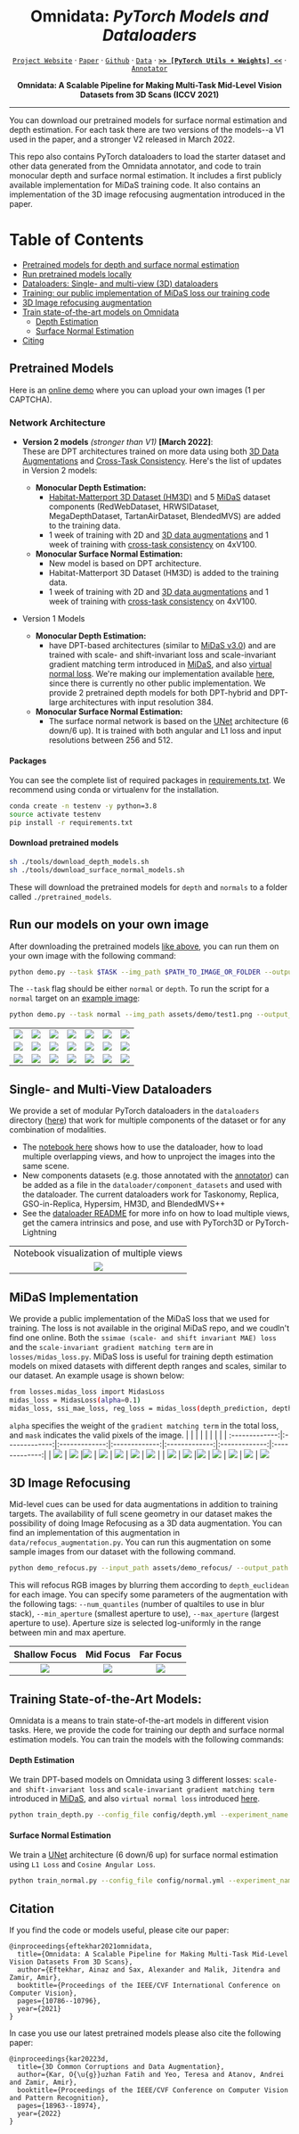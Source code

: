 <div align="center">


# Omnidata: _PyTorch Models and Dataloaders_
[`Project Website`](https://omnidata.vision) &centerdot; [`Paper`](https://arxiv.org/abs/2110.04994) &centerdot; [`Github`](https://github.com/EPFL-VILAB/omnidata-tools/tree/main/omnidata_tools/torch) &centerdot; [`Data`](https://github.com/EPFL-VILAB/omnidata/tree/main/omnidata_tools/dataset#readme) &centerdot; [**`>> [PyTorch Utils + Weights] <<`**](https://github.com/EPFL-VILAB/omnidata/tree/main/omnidata_tools/torch#readme) &centerdot;  [`Annotator`](https://github.com/EPFL-VILAB/omnidata-tools/tree/main/omnidata_annotator#readme) 

**Omnidata: A Scalable Pipeline for Making Multi-Task Mid-Level Vision Datasets from 3D Scans (ICCV 2021)**

</div>


---

You can download our pretrained models for surface normal estimation and depth estimation. For each task there are two versions of the models--a V1 used in the paper, and a stronger V2 released in March 2022. 

This repo also contains PyTorch dataloaders to load the starter dataset and other data generated from the Omnidata annotator, and code to train  monocular depth and surface normal estimation. It includes a first publicly available implementation for MiDaS training code. It also contains an implementation of the 3D image refocusing augmentation introduced in the paper.



Table of Contents
=================

   * [Pretrained models for depth and surface normal estimation](#pretrained-models)
   * [Run pretrained models locally](#run-our-models-on-your-own-image)
   * [Dataloaders: Single- and multi-view (3D) dataloaders](#single--and-multi-view-dataloaders)
   * [Training: our public implementation of MiDaS loss our training code](#midas-implementation)
   * [3D Image refocusing augmentation](#3d-image-refocusing)
   * [Train state-of-the-art models on Omnidata](#training-state-of-the-art-models)
     * [Depth Estimation](#depth-estimation)
     * [Surface Normal Estimation](#surface-normal-estimation)
   * [Citing](#citation)



## Pretrained Models
Here is an [online demo](https://omnidata.vision/demo/) where you can upload your own images (1 per CAPTCHA).


### Network Architecture
- **Version 2 models** _(stronger than V1)_ **[March 2022]**: <br> These are DPT architectures trained on more data using both [3D Data Augmentations](https://3dcommoncorruptions.epfl.ch/) and [Cross-Task Consistency](https://consistency.epfl.ch/). Here's the list of updates in Version 2 models:
  - **Monocular Depth Estimation:**
    - [Habitat-Matterport 3D Dataset (HM3D)](https://aihabitat.org/datasets/hm3d/) and 5 [MiDaS](https://github.com/isl-org/MiDaS) dataset components (RedWebDataset, HRWSIDataset, MegaDepthDataset, TartanAirDataset, BlendedMVS) are added to the training data.
    - 1 week of training with 2D and [3D data augmentations](https://3dcommoncorruptions.epfl.ch/) and 1 week of training with [cross-task consistency](https://consistency.epfl.ch/) on 4xV100.
  - **Monocular Surface Normal Estimation:**
    - New model is based on DPT architecture.
    - Habitat-Matterport 3D Dataset (HM3D) is added to the training data.
    - 1 week of training with 2D and [3D data augmentations](https://3dcommoncorruptions.epfl.ch/) and 1 week of training with [cross-task consistency](https://consistency.epfl.ch/) on 4xV100.

- Version 1 Models
  - **Monocular Depth Estimation:**
    - have DPT-based architectures (similar to [MiDaS v3.0](https://github.com/isl-org/MiDaS)) and are trained with scale- and shift-invariant loss and scale-invariant gradient matching term introduced in [MiDaS](https://arxiv.org/pdf/1907.01341v3.pdf), and also [virtual normal loss](https://openaccess.thecvf.com/content_ICCV_2019/papers/Yin_Enforcing_Geometric_Constraints_of_Virtual_Normal_for_Depth_Prediction_ICCV_2019_paper.pdf). We're making our implementation available [here](#midas-implementation), since there is currently no other public implementation. We provide 2 pretrained depth models for both DPT-hybrid and DPT-large architectures with input resolution 384.
  - **Monocular Surface Normal Estimation:**
    - The surface normal network is based on the [UNet](https://arxiv.org/pdf/1505.04597.pdf) architecture (6 down/6 up). It is trained with both angular and L1 loss and input resolutions between 256 and 512.


#### Packages
You can see the complete list of required packages in [requirements.txt](https://github.com/Ainaz99/omnidata-tools/blob/main/requirements.txt). We recommend using conda or virtualenv for the installation.

```bash
conda create -n testenv -y python=3.8
source activate testenv
pip install -r requirements.txt
```

#### Download pretrained models

```bash
sh ./tools/download_depth_models.sh
sh ./tools/download_surface_normal_models.sh
```
These will download the pretrained models for `depth` and `normals` to a folder called `./pretrained_models`.

## Run our models on your own image
After downloading the pretrained models [like above](#pretrained-models), you can run them on your own image with the following command:
```bash
python demo.py --task $TASK --img_path $PATH_TO_IMAGE_OR_FOLDER --output_path $PATH_TO_SAVE_OUTPUT
```
The `--task` flag should be either `normal` or `depth`. To run the script for a `normal` target on an [example image](./assets/demo/test1.png):
```bash
python demo.py --task normal --img_path assets/demo/test1.png --output_path assets/
```
|  |   |   |   |  |  |  |
| :-------------:|:-------------:|:-------------:|:-------------:|:-------------:|:-------------:|:-------------:|
| ![](./assets/demo/test1.png) | ![](./assets/demo/test2.png) |![](./assets/demo/test3.png) | ![](./assets/demo/test4.png) | ![](./assets/demo/test5.png) |![](./assets/demo/test7.png) |![](./assets/demo/test9.png) |
| ![](./assets/demo/test1_normal.png) | ![](./assets/demo/test2_normal.png) |![](./assets/demo/test3_normal.png) | ![](./assets/demo/test4_normal.png) | ![](./assets/demo/test5_normal.png) | ![](./assets/demo/test7_normal.png) | ![](./assets/demo/test9_normal.png) |
| ![](./assets/demo/test1_depth.png) | ![](./assets/demo/test2_depth.png) | ![](./assets/demo/test3_depth.png) | ![](./assets/demo/test4_depth.png) | ![](./assets/demo/test5_depth.png) | ![](./assets/demo/test7_depth.png) | ![](./assets/demo/test9_depth.png)


## Single- and Multi-View Dataloaders
We provide a set of modular PyTorch dataloaders in the `dataloaders` directory ([here](https://github.com/EPFL-VILAB/omnidata/tree/main/omnidata_tools/torch/dataloader)) that work for multiple components of the dataset or for any combination of modalities.
- The [notebook here](https://github.com/EPFL-VILAB/omnidata/blob/main/omnidata_tools/torch/00_usage_dataloader.ipynb) shows how to use the dataloader, how to load multiple overlapping views, and how to unproject the images into the same scene.
- New components datasets (e.g. those annotated with the [annotator](https://github.com/EPFL-VILAB/omnidata/tree/main/omnidata_annotator)) can be added as a file in the `dataloader/component_datasets` and used with the dataloader. The current dataloaders work for Taskonomy, Replica, GSO-in-Replica, Hypersim, HM3D, and BlendedMVS++
- See the [dataloader README](https://github.com/EPFL-VILAB/omnidata/tree/main/omnidata_tools/torch/dataloader) for more info on how to load multiple views, get the camera intrinsics and pose, and use with PyTorch3D or PyTorch-Lightning

| |
| :-------------:|
| Notebook visualization of multiple views |
| ![](https://user-images.githubusercontent.com/5157485/205193809-f5bb1759-d7b6-4157-8b60-fb595bbe57bf.png) |



## MiDaS Implementation
We provide a public implementation of the MiDaS loss that we used for training. The loss is not available in the original MiDaS repo, and we coudln't find one online. Both the `ssimae (scale- and shift invariant MAE) loss` and the `scale-invariant gradient matching term` are in `losses/midas_loss.py`. MiDaS loss is useful for training depth estimation models on mixed datasets with different depth ranges and scales, similar to our dataset. An example usage is shown below:
```bash
from losses.midas_loss import MidasLoss
midas_loss = MidasLoss(alpha=0.1)
midas_loss, ssi_mae_loss, reg_loss = midas_loss(depth_prediction, depth_gt, mask)
```
`alpha` specifies the weight of the `gradient matching term` in the total loss, and `mask` indicates the valid pixels of the image.
|  |   |   |   |  |  |  |
| :-------------:|:-------------:|:-------------:|:-------------:|:-------------:|:-------------:|:-------------:|
| ![](./assets/depth/240_rgb.png) | ![](./assets/depth/64_rgb.png) |![](./assets/depth/124_rgb.png) | ![](./assets/depth/106_rgb.png) | ![](./assets/depth/62_rgb.png) | ![](./assets/depth/184_rgb.png) | ![](./assets/depth/192_rgb.png) |
| ![](./assets/depth/240_depth.png) | ![](./assets/depth/64_depth.png) |![](./assets/depth/124_depth.png) | ![](./assets/depth/106_depth.png) | ![](./assets/depth/62_depth.png) | ![](./assets/depth/184_depth.png) | ![](./assets/depth/192_depth.png) 

## 3D Image Refocusing
Mid-level cues can be used for data augmentations in addition to training targets. The availability of full scene geometry in our dataset makes the possibility of doing Image Refocusing as a 3D data augmentation. You can find an implementation of this augmentation in `data/refocus_augmentation.py`. You can run this augmentation on some sample images from our dataset with the following command. 
```bash
python demo_refocus.py --input_path assets/demo_refocus/ --output_path assets/demo_refocus
```
This will refocus RGB images by blurring them according to `depth_euclidean` for each image. You can specify some parameters of the augmentation with the following tags: `--num_quantiles` (number of qualtiles to use in blur stack), `--min_aperture` (smallest aperture to use), `--max_aperture` (largest aperture to use). Aperture size is selected log-uniformly in the range between min and max aperture. 


| Shallow Focus | Mid Focus | Far Focus |
| :-------------:|:-------------:|:-------------:|
| ![](./assets/demo_refocus/IMG_4642.gif) | ![](./assets/demo_refocus/IMG_4644.gif) |![](./assets/demo_refocus/IMG_4643.gif)

## Training State-of-the-Art Models:
Omnidata is a means to train state-of-the-art models in different vision tasks. Here, we provide the code for training our depth and surface normal estimation models. You can train the models with the following commands:

#### Depth Estimation
We train DPT-based models on Omnidata using 3 different losses: `scale- and shift-invariant loss` and `scale-invariant gradient matching term` introduced in [MiDaS](https://arxiv.org/pdf/1907.01341v3.pdf), and also `virtual normal loss` introduced [here](https://openaccess.thecvf.com/content_ICCV_2019/papers/Yin_Enforcing_Geometric_Constraints_of_Virtual_Normal_for_Depth_Prediction_ICCV_2019_paper.pdf).
```bash
python train_depth.py --config_file config/depth.yml --experiment_name rgb2depth --val_check_interval 3000 --limit_val_batches 100 --max_epochs 10
```
#### Surface Normal Estimation
We train a [UNet](https://arxiv.org/pdf/1505.04597.pdf) architecture (6 down/6 up) for surface normal estimation using `L1 Loss` and `Cosine Angular Loss`.
```bash
python train_normal.py --config_file config/normal.yml --experiment_name rgb2normal --val_check_interval 3000 --limit_val_batches 100 --max_epochs 10
```
## Citation
If you find the code or models useful, please cite our paper:
```
@inproceedings{eftekhar2021omnidata,
  title={Omnidata: A Scalable Pipeline for Making Multi-Task Mid-Level Vision Datasets From 3D Scans},
  author={Eftekhar, Ainaz and Sax, Alexander and Malik, Jitendra and Zamir, Amir},
  booktitle={Proceedings of the IEEE/CVF International Conference on Computer Vision},
  pages={10786--10796},
  year={2021}
}
```
In case you use our latest pretrained models please also cite the following paper:
```
@inproceedings{kar20223d,
  title={3D Common Corruptions and Data Augmentation},
  author={Kar, O{\u{g}}uzhan Fatih and Yeo, Teresa and Atanov, Andrei and Zamir, Amir},
  booktitle={Proceedings of the IEEE/CVF Conference on Computer Vision and Pattern Recognition},
  pages={18963--18974},
  year={2022}
}
```
